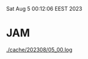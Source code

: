 Sat Aug  5 00:12:06 EEST 2023
# JAM
<a href='./cache/202308/05_00.log'>./cache/202308/05_00.log</a>
